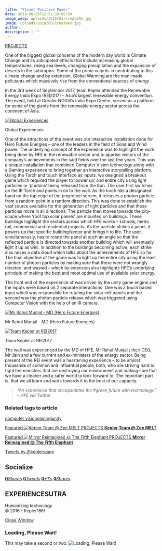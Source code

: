 ```yaml
---
title: "Planet Positive Power"
date: 2019-06-03T12:52:36+06:00
image_webp: uploads/2018/01/createAR.jpg
image: uploads/2019/06/createAR.jpg
author: 
description : ""
---
```


[PROJECTS](http://experiencesutra.com/category/projects/)

One of the biggest global concerns of the modern day world is Climate Change and its anticipated effects that include increasing global temperatures, rising sea levels, changing precipitation and the expansion of deserts in the subtropics. Some of the prime culprits in contributing to this climate change and by extension, Global Warming are the man-made pollutants which massively rise from the conventional sources of energy .

In the 3rd week of September 2017, team Kepler attended the Renewable Energy India Expo (REI2017) – Asia’s largest renewable energy convention. The event, held at Greater NOIDA’s India Expo Centre, served as a platform for some of the giants from the renewable energy sector across the continent of Asia.

[![Global Experiences](http://experiencesutra.com/wp-content/uploads/2017/10/WhatsApp-Image-2017-10-25-at-07.45.33.jpeg)](http://experiencesutra.com/wp-content/uploads/2017/10/WhatsApp-Image-2017-10-25-at-07.45.33.jpeg)

Global Experiences

One of the attractions of the event was our interactive installation done for Hero Future Energies – one of the leaders in the field of Solar and Wind power. The underlying concept of the experience was to highlight the work being done by HFE in the renewable sector and to apprise visitors of the company’s achievements in the said fields over the last few years. This was a unique installation that combined Computer Vision technology along with a Gaming experience to bring together an interactive storytelling platform. Using the Torch and touch interface as inputs, we designed a breakout game which required the player to ‘power up’ and entire city using light particles or ‘photons’ being released from the Sun. The user first switches on the IR Torch and points in on to the wall. As the torch hits a designated band on the top edge of the projection screen, it releases a photon particle from a random point in a random direction. This was done to establish the vast source available for the generation of light particles and that these particles move in all directions. The particle then moves towards the city-scape where ‘roof top solar panels’ are mounted on buildings. These buildings highlight the sectors across which HFE works – schools, metro rail, commercial and residential projects. As the particle strikes a panel, it powers up that specific building/sector and brings it to life. The user, simultaneously, has to rotate the panel at such an angle so that the reflected particle is directed towards another building which will eventually light it up as well. In addition to the buildings becoming active, each strike also raises a data cloud which talks about the achievements of HFE so far. The final objective of the game was to light up the entire city using the least number of photon particles by making sure that these were not wrongly directed  and wasted – which by extension also highlights HFE’s underlying principle of making the best and most optimal use of available solar energy.

The front end of the experience of was driven by the unity game engine and the inputs were based on 2 separate interactions. One was a touch based input which was responsible for rotating the solar cell panels and the second was the photon particle release which was triggered using Computer Vision with the help of an IR camera.

[![Mr Rahul Munjal - MD (Hero Future Energies)](http://experiencesutra.com/wp-content/uploads/2017/10/1.jpg)](http://experiencesutra.com/wp-content/uploads/2017/10/1.jpg)

Mr Rahul Munjal – MD (Hero Future Energies)

[![Team Kepler at REI2017](http://experiencesutra.com/wp-content/uploads/2017/10/2.jpeg)](http://experiencesutra.com/wp-content/uploads/2017/10/2.jpeg)

Team Kepler at REI2017

The wall was experienced by the MD of HFE, Mr Rahul Munjal ; their CEO, Mr Jain and a few current and ex-ministers of the energy sector. Being present at the REI event was a heartening experience – to be amidst thousands of common and influential people, both, who are striving hard to fight the monsters that are destroying our environment and making sure that we have a cleaner and a safer world to look forward to. The important part is, that we all learn and work towards it to the best of our capacity.

> _“An experience that encapsulates the #green future with technology!” – HFE via Twitter_

### Related tags to article

[computer vision](http://experiencesutra.com/tag/computer-vision/)[gaming](http://experiencesutra.com/tag/gaming/)[unity](http://experiencesutra.com/tag/unity/)

[Featured ![Kepler Team @ Zee MELT](http://experiencesutra.com/wp-content/uploads/2017/06/DBJ3mvoUMAAervs-397x310_c.jpg)   PROJECTS **Kepler Team @ Zee MELT**](http://experiencesutra.com/projects/kepler-team-zee-melt/) 

[Featured ![Mirror Reimagined @ The Fifth Elephant](http://experiencesutra.com/wp-content/uploads/2018/08/10-397x310_c.jpg)   PROJECTS **Mirror Reimagined @ The Fifth Elephant**](http://experiencesutra.com/projects/mirror-reimagined-the-fifth-elephant/) 

[Tweets by @keplervaani](https://twitter.com/twitterdev)

Socialize
---------

[**0**_Shares_](http://www.facebook.com/sharer/sharer.php?u=http://experiencesutra.com) [**0**_Tweets_](#) [**0**_+1's_](https://plus.google.com/share?url=http://experiencesutra.com) [**0**_Shares_](http://www.linkedin.com/shareArticle?mini=true&url=http://experiencesutra.com&title=EXPERIENCESUTRA+-+Humanizing+Technology)

EXPERIENCESUTRA
---------------

Humanizing technology  
© 2016 - Kepler186f

[Close Window](#)

### Loading, Please Wait!

This may take a second or two. ![Loading, Please Wait!](http://experiencesutra.com/wp-content/themes/tresor-theme/images/loading.gif "Loading, Please Wait!")